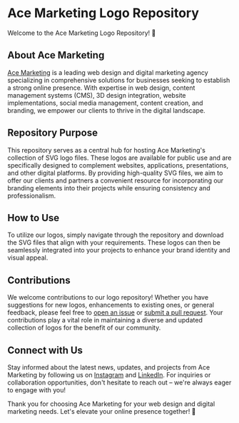 # Ace Marketing Logo Repository

Welcome to the Ace Marketing Logo Repository! 🚀

## About Ace Marketing

[Ace Marketing](https://www.ace-marketing.be/) is a leading web design and digital marketing agency specializing in comprehensive solutions for businesses seeking to establish a strong online presence. With expertise in web design, content management systems (CMS), 3D design integration, website implementations, social media management, content creation, and branding, we empower our clients to thrive in the digital landscape.

## Repository Purpose

This repository serves as a central hub for hosting Ace Marketing's collection of SVG logo files. These logos are available for public use and are specifically designed to complement websites, applications, presentations, and other digital platforms. By providing high-quality SVG files, we aim to offer our clients and partners a convenient resource for incorporating our branding elements into their projects while ensuring consistency and professionalism.

## How to Use

To utilize our logos, simply navigate through the repository and download the SVG files that align with your requirements. These logos can then be seamlessly integrated into your projects to enhance your brand identity and visual appeal.

## Contributions

We welcome contributions to our logo repository! Whether you have suggestions for new logos, enhancements to existing ones, or general feedback, please feel free to [open an issue](../../issues) or [submit a pull request](../../pulls). Your contributions play a vital role in maintaining a diverse and updated collection of logos for the benefit of our community.

## Connect with Us

Stay informed about the latest news, updates, and projects from Ace Marketing by following us on [Instagram](https://www.instagram.com/acemarketing.be/) and [LinkedIn](https://www.linkedin.com/company/98331047/). For inquiries or collaboration opportunities, don't hesitate to reach out – we're always eager to engage with you!

Thank you for choosing Ace Marketing for your web design and digital marketing needs. Let's elevate your online presence together! 🚀
